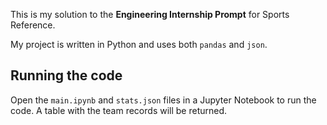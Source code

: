 This is my solution to the **Engineering Internship Prompt** for Sports Reference.

My project is written in Python and uses both `pandas` and `json`.

## Running the code
Open the `main.ipynb` and `stats.json` files in a Jupyter Notebook to run the code. A table with the team records will be returned. 